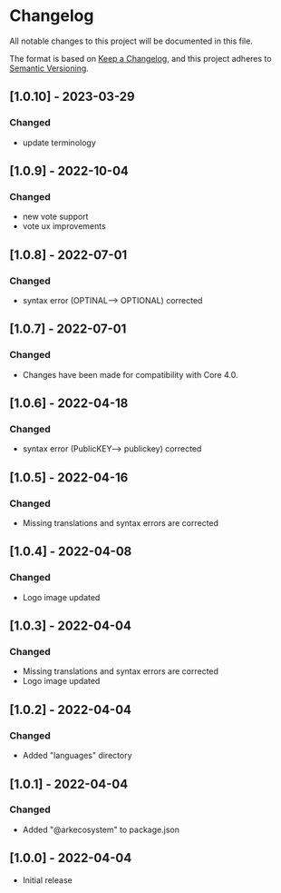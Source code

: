 # Changelog

All notable changes to this project will be documented in this file.

The format is based on [Keep a Changelog](https://keepachangelog.com/en/1.0.0/),
and this project adheres to [Semantic Versioning](https://semver.org/spec/v2.0.0.html).

## [1.0.10] - 2023-03-29

### Changed

-  update terminology

## [1.0.9] - 2022-10-04

### Changed

- new vote support
- vote ux improvements

## [1.0.8] - 2022-07-01

### Changed

- syntax error (OPTINAL--> OPTIONAL) corrected

## [1.0.7] - 2022-07-01

### Changed

- Changes have been made for compatibility with Core 4.0.

## [1.0.6] - 2022-04-18

### Changed

- syntax error (PublicKEY--> publickey) corrected

## [1.0.5] - 2022-04-16

### Changed

- Missing translations and syntax errors are corrected


## [1.0.4] - 2022-04-08

### Changed

- Logo image updated


## [1.0.3] - 2022-04-04

### Changed

- Missing translations and syntax errors are corrected
- Logo image updated

## [1.0.2] - 2022-04-04

### Changed

- Added "languages" directory

## [1.0.1] - 2022-04-04

### Changed

- Added  "@arkecosystem" to package.json

## [1.0.0] - 2022-04-04

- Initial release
